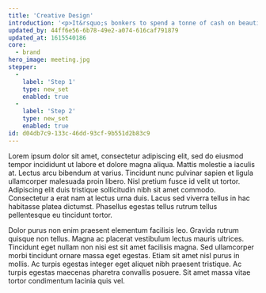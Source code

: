 ```yaml
---
title: 'Creative Design'
introduction: '<p>It&rsquo;s bonkers to spend a tonne of cash on beautifully crafted marketing, only to find out it looks exactly the same as your competitors. That&rsquo;s why we always look at your problem from a new angle, so we can give you that little something you didn&rsquo;t realise you needed.</p>'
updated_by: 44ff6e56-6b78-49e2-a074-616caf791879
updated_at: 1615540186
core:
  - brand
hero_image: meeting.jpg
stepper:
  -
    label: 'Step 1'
    type: new_set
    enabled: true
  -
    label: 'Step 2'
    type: new_set
    enabled: true
id: d04db7c9-133c-46dd-93cf-9b551d2b83c9
---
```

Lorem ipsum dolor sit amet, consectetur adipiscing elit, sed do eiusmod tempor incididunt ut labore et dolore magna aliqua. Mattis molestie a iaculis at. Lectus arcu bibendum at varius. Tincidunt nunc pulvinar sapien et ligula ullamcorper malesuada proin libero. Nisl pretium fusce id velit ut tortor. Adipiscing elit duis tristique sollicitudin nibh sit amet commodo. Consectetur a erat nam at lectus urna duis. Lacus sed viverra tellus in hac habitasse platea dictumst. Phasellus egestas tellus rutrum tellus pellentesque eu tincidunt tortor. 





Dolor purus non enim praesent elementum facilisis leo. Gravida rutrum quisque non tellus. Magna ac placerat vestibulum lectus mauris ultrices. Tincidunt eget nullam non nisi est sit amet facilisis magna. Sed ullamcorper morbi tincidunt ornare massa eget egestas. Etiam sit amet nisl purus in mollis. Ac turpis egestas integer eget aliquet nibh praesent tristique. Ac turpis egestas maecenas pharetra convallis posuere. Sit amet massa vitae tortor condimentum lacinia quis vel.